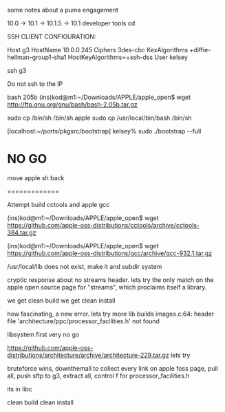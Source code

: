 some notes about a puma engagement

10.0 -> 10.1 -> 10.1.5 -> 10.1 developer tools cd


SSH CLIENT CONFIGURATION:

Host g3
  HostName 10.0.0.245
    Ciphers 3des-cbc
    KexAlgorithms +diffie-hellman-group1-sha1
    HostKeyAlgorithms=+ssh-dss
    User kelsey

ssh g3

Do not ssh to the IP



bash 205b
(ins)kod@m1:~/Downloads/APPLE/apple_open$ wget http://ftp.gnu.org/gnu/bash/bash-2.05b.tar.gz

sudo cp /bin/sh /bin/sh.apple
sudo cp /usr/local/bin/bash /bin/sh

[localhost:~/ports/pkgsrc/bootstrap] kelsey% sudo ./bootstrap --full

# NO GO

move apple sh back

=============


Attempt build cctools and apple gcc

(ins)kod@m1:~/Downloads/APPLE/apple_open$ wget https://github.com/apple-oss-distributions/cctools/archive/cctools-384.tar.gz

(ins)kod@m1:~/Downloads/APPLE/apple_open$ wget https://github.com/apple-oss-distributions/gcc/archive/gcc-932.1.tar.gz


/usr/local/lib does not exist, make it and subdir system

cryptic response about no streams header. lets try the only match on the apple open source page for "streams", which proclaims itself a library.

we get clean build
we get clean install

how fascinating, a new error. lets try more lib builds
images.c:64: header file 'architecture/ppc/processor_facilities.h' not found


libsystem first
very no go


https://github.com/apple-oss-distributions/architecture/archive/architecture-229.tar.gz
lets try


bruteforce wins, downthemall to collect every link on apple foss page, pull all, push sftp to g3, extract all, control f for processor_facilities.h

its in libc

clean build
clean install



